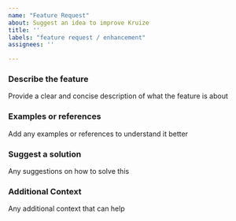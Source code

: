 ```yaml
---
name: "Feature Request"
about: Suggest an idea to improve Kruize
title: ''
labels: "feature request / enhancement"
assignees: ''

---
```


### Describe the feature 

Provide a clear and concise description of what the feature is about

### Examples or references

Add any examples or references to understand it better

### Suggest a solution

Any suggestions on how to solve this

### Additional Context

Any additional context that can help
